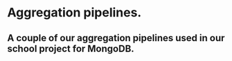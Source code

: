 # Aggregation pipelines.
## A couple of our aggregation pipelines used in our school project for MongoDB.